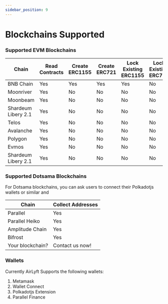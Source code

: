 ```yaml
---
sidebar_position: 9
---
```


# Blockchains Supported

### Supported EVM Blockchains

| Chain               | Read Contracts | Create ERC1155 | Create ERC721 | Lock Existing ERC1155 | Lock Existing ERC721 | Lock Existing ERC20 |
| ------------------- | -------------- | -------------- | ------------- | --------------------- | -------------------- | ------------------- |
| BNB Chain           | Yes            | Yes            | Yes           | Yes                   | No                   | No                  |
| Moonriver           | Yes            | No             | No            | No                    | No                   | No                  |
| Moonbeam            | Yes            | No             | No            | No                    | No                   | No                  |
| Shardeum Libery 2.1 | Yes            | No             | No            | No                    | No                   | No                  |
| Telos               | Yes            | No             | No            | No                    | No                   | No                  |
| Avalanche           | Yes            | No             | No            | No                    | No                   | No                  |
| Polygon             | Yes            | No             | No            | No                    | No                   | No                  |
| Evmos               | Yes            | No             | No            | No                    | No                   | No                  |
| Shardeum Libery 2.1 | Yes            | No             | No            | No                    | No                   | No                  |

### Supported Dotsama Blockchains

For Dotsama blockchains, you can ask users to connect their Polkadotjs wallets or similar and  

| Chain | Collect Addresses |
| -- | -- |
| Parallel | Yes |
| Parallel Heiko | Yes |
| Amplitude Chain | Yes |
| Bifrost | Yes |
| Your blockchain? | Contact us now! |

### Wallets

Currently AirLyft Supports the following wallets:

1. Metamask
1. Wallet Connect
1. Polkadotjs Extension
1. Parallel Finance
